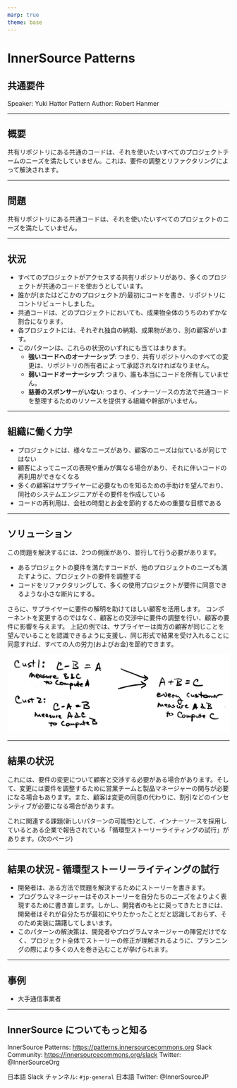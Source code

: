 ```yaml
---
marp: true
theme: base
---
```



<!-- _class: cover lead -->

# InnerSource Patterns

## 共通要件

Speaker: Yuki Hattor
Pattern Author: Robert Hanmer

---

<!--
header: '**InnerSource Patterns**: 共通要件'
paginate: true
class: slides
footer: '[Yuki Hattori (@yuhattor)](https://twitter.com/yuhattor)'
-->

## 概要

共有リポジトリにある共通のコードは、それを使いたいすべてのプロジェクトチームのニーズを満たしていません。これは、要件の調整とリファクタリングによって解決されます。

---

## 問題

共有リポジトリにある共通コードは、それを使いたいすべてのプロジェクトのニーズを満たしていません。

---

## 状況

* すべてのプロジェクトがアクセスする共有リポジトリがあり、多くのプロジェクトが共通のコードを使おうとしています。
* 誰かが(またはどこかのプロジェクトが)最初にコードを書き、リポジトリにコントリビュートしました。
* 共通コードは、どのプロジェクトにおいても、成果物全体のうちのわずかな割合になります。
* 各プロジェクトには、それぞれ独自の納期、成果物があり、別の顧客がいます。
* このパターンは、これらの状況のいずれにも当てはまります。
  * **強いコードへのオーナーシップ**: つまり、共有リポジトリへのすべての変更は、リポジトリの所有者によって承認されなければなりません。
  * **弱いコードオーナーシップ**: つまり、誰も本当にコードを所有していません。
  * **慈善のスポンサー**が**いない**: つまり、インナーソースの方法で共通コードを整理するためのリソースを提供する組織や幹部がいません。

---

## 組織に働く力学

* プロジェクトには、様々なニーズがあり、顧客のニーズは似ているが同じではない
* 顧客によってニーズの表現や重みが異なる場合があり、それに伴いコードの再利用ができなくなる
* 多くの顧客はサプライヤーに必要なものを知るための手助けを望んでおり、同社のシステムエンジニアがその要件を作成している
* コードの再利用は、会社の時間とお金を節約するための重要な目標である


<!--
コードを利用可能にしたプロジェクトには、ひとつのニーズがあります。そのニーズは、一部の受けての組織が望んでいるものと似ていますが、まったく同じではありません。コードに関する要件は、実際の顧客のニーズから導き出される必要があります。

異なる顧客のニーズが非常によく似ることはよくありますが、顧客によって表現が異なったり、重みが異なったりすることがあります。例えば、ある顧客はとある方法で結果を表示し、他の顧客は逆の順序で結果を表示することを望むような場合があります。両者の変換は簡単ですが、一方のケースで追加のコーディングが必要になり、その結果として、結果を計算するモジュールを両方の顧客で再利用することができなくなります。

多くの顧客は、サプライヤーに何が必要かを知るための手助けを望んでいます。この会社では、多くの「システムエンジニア」が製品の要求事項を書いています。これらの要件は、製品の開発を導くために顧客のニーズを抽出したものであると考えられています。コードの再利用は、会社の時間とお金を節約するための重要な目標になっています。

多くの顧客は、サプライヤーが必要なものを知るのを手伝ってくれることを望んでいます。同社には、製品の要件を作成するための多くのシステムエンジニアがおり、それらの要件は製品開発の指針となる顧客ニーズの抽出物であるとされています。コードの再利用は、会社の時間とお金を節約するための重要な目標です。
-->

---

## ソリューション

この問題を解決するには、2つの側面があり、並行して行う必要があります。

* あるプロジェクトの要件を満たすコードが、他のプロジェクトのニーズも満たすように、プロジェクトの要件を調整する
* コードをリファクタリングして、多くの使用プロジェクトが要件に同意できるような小さな断片にする。

さらに、サプライヤーに要件の解明を助けてほしい顧客を活用します。 コンポーネントを変更するのではなく、顧客との交渉中に要件の調整を行い、顧客の要件に影響を与えます。
上記の例では、サプライヤーは両方の顧客が同じことを望んでいることを認識できるように支援し、同じ形式で結果を受け入れることに同意すれば、すべての人の労力(およびお金)を節約できます。

![bg right:33% width:100%](../assets/img/CommonReqtsv2.jpg)

---

## 結果の状況

これには、要件の変更について顧客と交渉する必要がある場合があります。そして、変更には要件を調整するために営業チームと製品マネージャーの関与が必要になる場合もあります。また、顧客は変更の同意の代わりに、割引などのインセンティブが必要になる場合があります。

これに関連する課題(新しいパターンの可能性)として、インナーソースを採用しているとある企業で報告されている「循環型ストーリーライティングの試行」があります。(次のページ)

---

## 結果の状況 - 循環型ストーリーライティングの試行

* 開発者は、ある方法で問題を解決するためにストーリーを書きます。
* プログラムマネージャーはそのストーリーを自分たちのニーズをよりよく表現するために書き直します。しかし、開発者のもとに戻ってきたときには、開発者はそれが自分たちが最初にやりたかったことだと認識しておらず、そのため実装に躊躇してしまいます。
* このパターンの解決策は、開発者やプログラムマネージャーの陣営だけでなく、プロジェクト全体でストーリーの修正が理解されるように、プランニングの際により多くの人を巻き込むことが挙げられます。

---

## 事例

* 大手通信事業者

---

## InnerSource についてもっと知る

InnerSource Patterns: https://patterns.innersourcecommons.org
Slack Community: https://innersourcecommons.org/slack
Twitter: @InnerSourceOrg

日本語 Slack チャンネル: ```#jp-general```
日本語 Twitter: @InnerSourceJP
